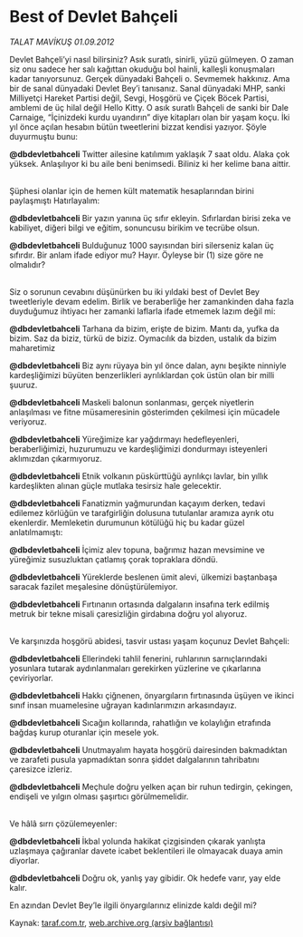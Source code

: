 # Best of Devlet Bahçeli

*TALAT MAVİKUŞ 01.09.2012*

<div class="yazi"><p>Devlet Bahçeli’yi nasıl bilirsiniz? Asık suratlı, sinirli, yüzü gülmeyen. O zaman siz onu sadece her salı kağıttan okuduğu bol hainli, kalleşli konuşmaları kadar tanıyorsunuz. Gerçek dünyadaki Bahçeli o. Sevmemek hakkınız. Ama bir de sanal dünyadaki Devlet Bey’i tanısanız. Sanal dünyadaki MHP, sanki Milliyetçi Hareket Partisi değil, Sevgi, Hoşgörü ve Çiçek Böcek Partisi, amblemi de üç hilal değil Hello Kitty. O asık suratlı Bahçeli de sanki bir Dale Carnaige, “İçinizdeki kurdu uyandırın” diye kitapları olan bir yaşam koçu. İki yıl önce açılan hesabın bütün tweetlerini bizzat kendisi yazıyor. Şöyle duyurmuştu bunu:</p>
<p><strong>@dbdevletbahceli</strong> Twitter ailesine katılımım yaklaşık 7 saat oldu. Alaka çok yüksek. Anlaşılıyor ki bu aile beni benimsedi. Biliniz ki her kelime bana aittir.</p>
<p><br/>Şüphesi olanlar için de hemen kült matematik hesaplarından birini paylaşmıştı Hatırlayalım:</p>
<p><strong>@dbdevletbahceli</strong> Bir yazın yanına üç sıfır ekleyin. Sıfırlardan birisi zeka ve kabiliyet, diğeri bilgi ve eğitim, sonuncusu birikim ve tecrübe olsun.</p>
<p><strong>@dbdevletbahceli</strong> Bulduğunuz 1000 sayısından biri silerseniz kalan üç sıfırdır. Bir anlam ifade ediyor mu? Hayır. Öyleyse bir (1) size göre ne olmalıdır?</p>
<p><br/>Siz o sorunun cevabını düşünürken bu iki yıldaki best of Devlet Bey tweetleriyle devam edelim. Birlik ve beraberliğe her zamankinden daha fazla duyduğumuz ihtiyacı her zamanki laflarla ifade etmemek lazım değil mi:</p>
<p><strong>@dbdevletbahceli</strong> Tarhana da bizim, erişte de bizim. Mantı da, yufka da bizim. Saz da biziz, türkü de biziz. Oymacılık da bizden, ustalık da bizim maharetimiz</p>
<p><strong>@dbdevletbahceli</strong> Biz aynı rüyaya bin yıl önce dalan, aynı beşikte ninniyle kardeşliğimizi büyüten benzerlikleri ayrılıklardan çok üstün olan bir milli şuuruz.</p>
<p><strong>@dbdevletbahceli</strong> Maskeli balonun sonlanması, gerçek niyetlerin anlaşılması ve fitne müsameresinin gösterimden çekilmesi için mücadele veriyoruz.</p>
<p><strong>@dbdevletbahceli</strong> Yüreğimize kar yağdırmayı hedefleyenleri, beraberliğimizi, huzurumuzu ve kardeşliğimizi dondurmayı isteyenleri aklımızdan çıkarmıyoruz.</p>
<p><strong>@dbdevletbahceli</strong> Etnik volkanın püskürttüğü ayrılıkçı lavlar, bin yıllık kardeşlikten alınan güçle mutlaka tesirsiz hale gelecektir.</p>
<p><strong>@dbdevletbahceli</strong> Fanatizmin yağmurundan kaçayım derken, tedavi edilemez körlüğün ve tarafgirliğin dolusuna tutulanlar aramıza ayrık otu ekenlerdir. Memleketin durumunun kötülüğü hiç bu kadar güzel anlatılmamıştı:</p>
<p><strong>@dbdevletbahceli</strong> İçimiz alev topuna, bağrımız hazan mevsimine ve yüreğimiz susuzluktan çatlamış çorak topraklara döndü.</p>
<p><strong>@dbdevletbahceli</strong> Yüreklerde beslenen ümit alevi, ülkemizi baştanbaşa saracak fazilet meşalesine dönüştürülemiyor.</p>
<p><strong>@dbdevletbahceli</strong> Fırtınanın ortasında dalgaların insafına terk edilmiş metruk bir tekne misali çaresizliğin girdabına doğru yol alıyoruz.</p>
<p><br/>Ve karşınızda hoşgörü abidesi, tasvir ustası yaşam koçunuz Devlet Bahçeli:</p>
<p><strong>@dbdevletbahceli</strong> Ellerindeki tahlil fenerini, ruhlarının sarnıçlarındaki yosunlara tutarak aydınlanmaları gerekirken yüzlerine ve çıkarlarına çeviriyorlar.</p>
<p><strong>@dbdevletbahceli</strong> Hakkı çiğnenen, önyargıların fırtınasında üşüyen ve ikinci sınıf insan muamelesine uğrayan kadınlarımızın arkasındayız.</p>
<p><strong>@dbdevletbahceli</strong> Sıcağın kollarında, rahatlığın ve kolaylığın etrafında bağdaş kurup oturanlar için mesele yok.</p>
<p><strong>@dbdevletbahceli</strong> Unutmayalım hayata hoşgörü dairesinden bakmadıktan ve zarafeti pusula yapmadıktan sonra şiddet dalgalarının tahribatını çaresizce izleriz.</p>
<p><strong>@dbdevletbahceli</strong> Meçhule doğru yelken açan bir ruhun tedirgin, çekingen, endişeli ve yılgın olması şaşırtıcı görülmemelidir.</p>
<p><br/>Ve hâlâ sırrı çözülemeyenler:</p>
<p><strong>@dbdevletbahceli</strong> İkbal yolunda hakikat çizgisinden çıkarak yanlışta uzlaşmaya çağıranlar davete icabet beklentileri ile olmayacak duaya amin diyorlar.</p>
<p><strong>@dbdevletbahceli</strong> Doğru ok, yanlış yay gibidir. Ok hedefe varır, yay elde kalır.</p>
<p>En azından Devlet Bey’le ilgili önyargılarınız elinizde kaldı değil mi?</p>
</div>

Kaynak: [taraf.com.tr](http://www.taraf.com.tr/talat-mavikus/makale-best-of-devlet-bahceli.htm), [web.archive.org (arşiv bağlantısı)](http://web.archive.org/web/20131107110627/http://www.taraf.com.tr/talat-mavikus/makale-best-of-devlet-bahceli.htm)
